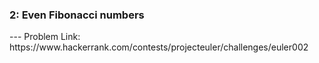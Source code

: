 <h3>2: Even Fibonacci numbers</h3>
---
Problem Link:<br/>
https://www.hackerrank.com/contests/projecteuler/challenges/euler002
